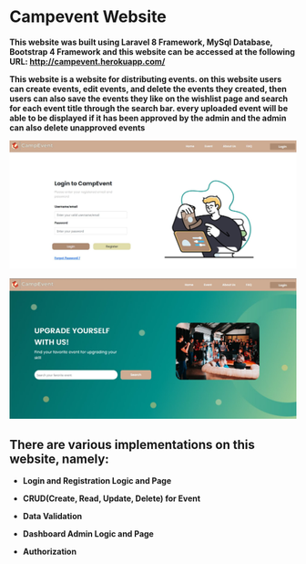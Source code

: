 # Campevent Website

**This website was built using Laravel 8 Framework, MySql Database, Bootstrap 4 Framework and this website can be accessed at the following URL: http://campevent.herokuapp.com/**

**This website is a website for distributing events. on this website users can create events, edit events, and delete the events they created, then users can also save the events they like on the wishlist page and search for each event title through the search bar. every uploaded event will be able to be displayed if it has been approved by the admin and the admin can also delete unapproved events**

![login Image](https://github.com/AlghazHernanda/campevent3/blob/main/login.JPG?raw=true)

![home Image](https://github.com/AlghazHernanda/campevent3/blob/main/home.JPG?raw=true)

## There are various implementations on this website, namely:
- **Login and Registration Logic and Page** 
 
- **CRUD(Create, Read, Update, Delete) for Event**
   
- **Data Validation** 
   
- **Dashboard Admin Logic and Page** 

- **Authorization**

 

